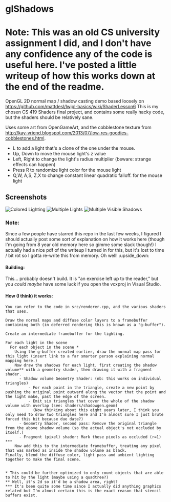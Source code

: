 glShadows
=========

# Note: This was an old CS university assignment I did, and I don't have any confidence any of the code is useful here. I've posted a little writeup of how this works down at the end of the readme. 

OpenGL 2D normal map / shadow casting demo based loosely on https://github.com/mattdesl/lwjgl-basics/wiki/ShaderLesson6
This is my chosen CS 419 Shaders final project, and contains some really hacky code, but the shaders should be relatively sane.

Uses some art from OpenGameArt, and the cobblestone texture from http://kay-vriend.blogspot.com/2013/07/low-res-goodies-cobblestones.html. 

* L to add a light that's a clone of the one under the mouse.
* Up, Down to move the mouse light's z value
* Left, Right to change the light's radius multiplier (beware: strange effects can happen)
* Press R to randomize light color for the mouse light
* Q,W, A,S, Z,X to change constant linear quadratic falloff. for the mouse light

Screenshots
---

![Colored Lighting](http://i.imgur.com/4DdpJHH.jpg)
![Multiple Lights](http://i.imgur.com/WJtty89.jpg)
![Multiple Visible Shadows](http://i.imgur.com/mjWmXAZ.jpg)

### Note:
Since a few people have starred this repo in the last few weeks, I figured I should actually post some sort of explanation on how it works here (though I'm going from 8 year old memory here so gimme some slack though!)
I actually had a nice pdf of the writeup I turned in for this, but it's lost to time / bit rot so I gotta re-write this from memory. Oh well! :upside_down:

#### Building: 
This... probably doesn't build. It is "an exercise left up to the reader," but you _could maybe_ have some luck if you open the vcxproj in Visual Studio.

#### How (I think) it works:
```
You can refer to the code in src/renderer.cpp, and the various shaders that uses.

Draw the normal maps and diffuse color layers to a framebuffer containing both (in deferred rendering this is known as a "g-buffer").

Create an intermediate framebuffer for the lighting.

For each light in the scene
  For each object in the scene *
    Using the g-buffer created earlier, draw the normal map pass for this light (insert link to a far smarter person explaining normal mapping here.)
    Now draw the shadows for each light, first creating the shadow volume** with a geometry shader, then drawing it with a fragment shader.
      - Shadow volume Geometry Shader: (nb: this works on individual triangles)
          - For each point in the triangle, create a new point by pushing the original point outward along the vector that the point and the light make, past the edge of the screen.
          - Emit six triangles that cover the whole of the shadow volume with overlap (see: shaders/shadowgen.geom)
            (Now thinking about this eight years later, I think you only need to draw two triangles here and I'm almost sure I just brute forced this bit because due date?)
      - Geometry Shader, second pass: Remove the original triangle from the above shadow volume (so the actual object's not occluded by itself.)
      - Fragment (pixel) shader: Mark these pixels as occluded (r=1) ***
    Now add this to the intermediate framebuffer, treating any pixel that was marked as inside the shadow volume as black.
Finally, blend the diffuse color, light pass and ambient lighting together to make the final scene.

 
* This could be further optimized to only count objects that are able to hit by the light (maybe using a quadtree?)
** Well, it's 2d so it'd be a shadow area, right?
*** It's been quite some time since I actually did anything graphics related but I'm almost certain this is the exact reason that stencil buffers exist.
```
